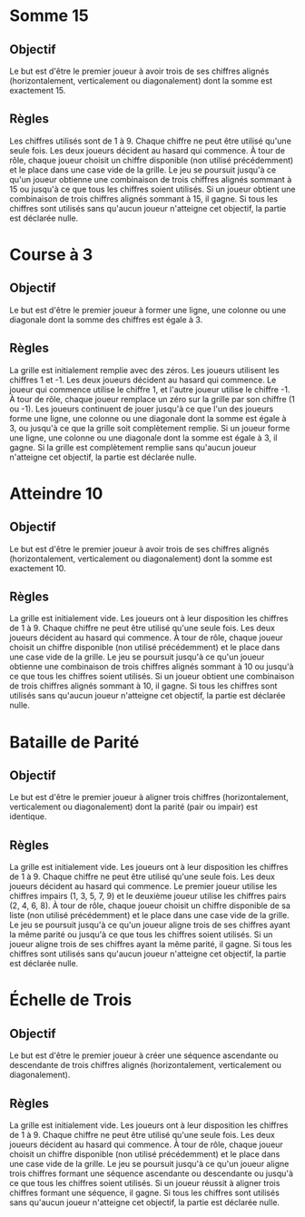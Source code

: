 # Somme 15

## Objectif 

Le but est d'être le premier joueur à avoir trois de ses chiffres alignés (horizontalement, verticalement ou diagonalement) dont la somme est exactement 15.

## Règles 

Les chiffres utilisés sont de 1 à 9. Chaque chiffre ne peut être utilisé qu'une seule fois. Les deux joueurs décident au hasard qui commence. À tour de rôle, chaque joueur choisit un chiffre disponible (non utilisé précédemment) et le place dans une case vide de la grille. Le jeu se poursuit jusqu'à ce qu'un joueur obtienne une combinaison de trois chiffres alignés sommant à 15 ou jusqu'à ce que tous les chiffres soient utilisés. Si un joueur obtient une combinaison de trois chiffres alignés sommant à 15, il gagne. Si tous les chiffres sont utilisés sans qu'aucun joueur n'atteigne cet objectif, la partie est déclarée nulle.

# Course à 3

## Objectif 

Le but est d'être le premier joueur à former une ligne, une colonne ou une diagonale dont la somme des chiffres est égale à 3.

## Règles 

La grille est initialement remplie avec des zéros. Les joueurs utilisent les chiffres 1 et -1. Les deux joueurs décident au hasard qui commence. Le joueur qui commence utilise le chiffre 1, et l'autre joueur utilise le chiffre -1. À tour de rôle, chaque joueur remplace un zéro sur la grille par son chiffre (1 ou -1). Les joueurs continuent de jouer jusqu'à ce que l'un des joueurs forme une ligne, une colonne ou une diagonale dont la somme est égale à 3, ou jusqu'à ce que la grille soit complètement remplie. Si un joueur forme une ligne, une colonne ou une diagonale dont la somme est égale à 3, il gagne. Si la grille est complètement remplie sans qu'aucun joueur n'atteigne cet objectif, la partie est déclarée nulle.


# Atteindre 10

## Objectif 

Le but est d'être le premier joueur à avoir trois de ses chiffres alignés (horizontalement, verticalement ou diagonalement) dont la somme est exactement 10.

## Règles

La grille est initialement vide.
Les joueurs ont à leur disposition les chiffres de 1 à 9. Chaque chiffre ne peut être utilisé qu'une seule fois.
Les deux joueurs décident au hasard qui commence.
À tour de rôle, chaque joueur choisit un chiffre disponible (non utilisé précédemment) et le place dans une case vide de la grille.
Le jeu se poursuit jusqu'à ce qu'un joueur obtienne une combinaison de trois chiffres alignés sommant à 10 ou jusqu'à ce que tous les chiffres soient utilisés.
Si un joueur obtient une combinaison de trois chiffres alignés sommant à 10, il gagne. Si tous les chiffres sont utilisés sans qu'aucun joueur n'atteigne cet objectif, la partie est déclarée nulle.


# Bataille de Parité

## Objectif 

Le but est d'être le premier joueur à aligner trois chiffres (horizontalement, verticalement ou diagonalement) dont la parité (pair ou impair) est identique.

## Règles
La grille est initialement vide.
Les joueurs ont à leur disposition les chiffres de 1 à 9. Chaque chiffre ne peut être utilisé qu'une seule fois.
Les deux joueurs décident au hasard qui commence.
Le premier joueur utilise les chiffres impairs (1, 3, 5, 7, 9) et le deuxième joueur utilise les chiffres pairs (2, 4, 6, 8).
À tour de rôle, chaque joueur choisit un chiffre disponible de sa liste (non utilisé précédemment) et le place dans une case vide de la grille.
Le jeu se poursuit jusqu'à ce qu'un joueur aligne trois de ses chiffres ayant la même parité ou jusqu'à ce que tous les chiffres soient utilisés.
Si un joueur aligne trois de ses chiffres ayant la même parité, il gagne. Si tous les chiffres sont utilisés sans qu'aucun joueur n'atteigne cet objectif, la partie est déclarée nulle.

# Échelle de Trois

## Objectif

Le but est d'être le premier joueur à créer une séquence ascendante ou descendante de trois chiffres alignés (horizontalement, verticalement ou diagonalement).

## Règles

La grille est initialement vide.
Les joueurs ont à leur disposition les chiffres de 1 à 9. Chaque chiffre ne peut être utilisé qu'une seule fois.
Les deux joueurs décident au hasard qui commence.
À tour de rôle, chaque joueur choisit un chiffre disponible (non utilisé précédemment) et le place dans une case vide de la grille.
Le jeu se poursuit jusqu'à ce qu'un joueur aligne trois chiffres formant une séquence ascendante ou descendante ou jusqu'à ce que tous les chiffres soient utilisés.
Si un joueur réussit à aligner trois chiffres formant une séquence, il gagne. Si tous les chiffres sont utilisés sans qu'aucun joueur n'atteigne cet objectif, la partie est déclarée nulle.

